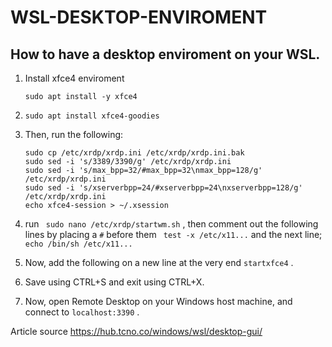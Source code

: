 # WSL-DESKTOP-ENVIROMENT

## How to have a desktop enviroment on your WSL.

<ol>
<li>
Install xfce4 enviroment

```
sudo apt install -y xfce4 
```
</li>

<li>

```
sudo apt install xfce4-goodies
```
</li>

<li>
Then, run the following:

```
sudo cp /etc/xrdp/xrdp.ini /etc/xrdp/xrdp.ini.bak
sudo sed -i 's/3389/3390/g' /etc/xrdp/xrdp.ini
sudo sed -i 's/max_bpp=32/#max_bpp=32\nmax_bpp=128/g' /etc/xrdp/xrdp.ini
sudo sed -i 's/xserverbpp=24/#xserverbpp=24\nxserverbpp=128/g' /etc/xrdp/xrdp.ini
echo xfce4-session > ~/.xsession
```
</li>

<li>

run ``` 
sudo nano /etc/xrdp/startwm.sh
``` , then comment out the following lines by placing a ``` # ``` before them ``` test -x /etc/x11...``` and the next line; ``` echo /bin/sh /etc/x11... ```
</li>

<li>

Now, add the following on a new line at the very end  ``` startxfce4 ```  .

</li>

<li>
Save using CTRL+S and exit using CTRL+X.
</li>

<li>

Now, open Remote Desktop on your Windows host machine, and connect to  ``` localhost:3390 ```  .

</li>

</ol>


Article source https://hub.tcno.co/windows/wsl/desktop-gui/


